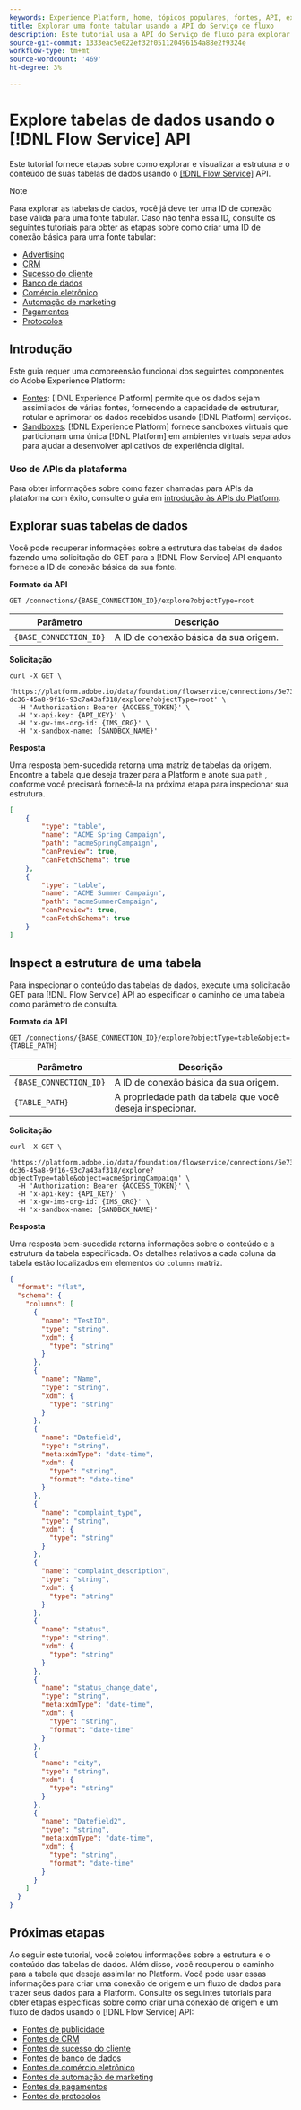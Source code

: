 ```yaml
---
keywords: Experience Platform, home, tópicos populares, fontes, API, explorar, serviço de fluxo
title: Explorar uma fonte tabular usando a API do Serviço de fluxo
description: Este tutorial usa a API do Serviço de fluxo para explorar o conteúdo e a estrutura de uma fonte baseada em tabela.
source-git-commit: 1333eac5e022ef32f051120496154a88e2f9324e
workflow-type: tm+mt
source-wordcount: '469'
ht-degree: 3%

---
```


# Explore tabelas de dados usando o [!DNL Flow Service] API

Este tutorial fornece etapas sobre como explorar e visualizar a estrutura e o conteúdo de suas tabelas de dados usando o [[!DNL Flow Service]](https://www.adobe.io/experience-platform-apis/references/flow-service/) API.

>[!NOTE]
>
> Para explorar as tabelas de dados, você já deve ter uma ID de conexão base válida para uma fonte tabular. Caso não tenha essa ID, consulte os seguintes tutoriais para obter as etapas sobre como criar uma ID de conexão básica para uma fonte tabular: <ul><li>[Advertising](../../../home.md#advertising)</li><li>[CRM](../../../home.md#customer-relationship-management)</li><li>[Sucesso do cliente](../../../home.md#customer-success)</li><li>[Banco de dados](../../../home.md#database)</li><li>[Comércio eletrônico](../../../home.md#ecommerce)</li><li>[Automação de marketing](../../../home.md#marketing-automation)</li><li>[Pagamentos](../../../home.md#payments)</li><li>[Protocolos](../../../home.md#protocols)</li></ul>

## Introdução

Este guia requer uma compreensão funcional dos seguintes componentes do Adobe Experience Platform:

* [Fontes](../../../home.md): [!DNL Experience Platform] permite que os dados sejam assimilados de várias fontes, fornecendo a capacidade de estruturar, rotular e aprimorar os dados recebidos usando [!DNL Platform] serviços.
* [Sandboxes](../../../../sandboxes/home.md): [!DNL Experience Platform] fornece sandboxes virtuais que particionam uma única [!DNL Platform] em ambientes virtuais separados para ajudar a desenvolver aplicativos de experiência digital.

### Uso de APIs da plataforma

Para obter informações sobre como fazer chamadas para APIs da plataforma com êxito, consulte o guia em [introdução às APIs do Platform](../../../../landing/api-guide.md).

## Explorar suas tabelas de dados

Você pode recuperar informações sobre a estrutura das tabelas de dados fazendo uma solicitação do GET para a [!DNL Flow Service] API enquanto fornece a ID de conexão básica da sua fonte.

**Formato da API**

```http
GET /connections/{BASE_CONNECTION_ID}/explore?objectType=root
```

| Parâmetro | Descrição |
| --- | --- |
| `{BASE_CONNECTION_ID}` | A ID de conexão básica da sua origem. |

**Solicitação**

```shell
curl -X GET \
  'https://platform.adobe.io/data/foundation/flowservice/connections/5e73e5a2-dc36-45a8-9f16-93c7a43af318/explore?objectType=root' \
  -H 'Authorization: Bearer {ACCESS_TOKEN}' \
  -H 'x-api-key: {API_KEY}' \
  -H 'x-gw-ims-org-id: {IMS_ORG}' \
  -H 'x-sandbox-name: {SANDBOX_NAME}'
```

**Resposta**

Uma resposta bem-sucedida retorna uma matriz de tabelas da origem. Encontre a tabela que deseja trazer para a Platform e anote sua `path` , conforme você precisará fornecê-la na próxima etapa para inspecionar sua estrutura.

```json
[
    {
        "type": "table",
        "name": "ACME Spring Campaign",
        "path": "acmeSpringCampaign",
        "canPreview": true,
        "canFetchSchema": true
    },
    {
        "type": "table",
        "name": "ACME Summer Campaign",
        "path": "acmeSummerCampaign",
        "canPreview": true,
        "canFetchSchema": true
    }
]
```

## Inspect a estrutura de uma tabela

Para inspecionar o conteúdo das tabelas de dados, execute uma solicitação GET para [!DNL Flow Service] API ao especificar o caminho de uma tabela como parâmetro de consulta.

**Formato da API**

```http
GET /connections/{BASE_CONNECTION_ID}/explore?objectType=table&object={TABLE_PATH}
```

| Parâmetro | Descrição |
| --- | --- |
| `{BASE_CONNECTION_ID}` | A ID de conexão básica da sua origem. |
| `{TABLE_PATH}` | A propriedade path da tabela que você deseja inspecionar. |

**Solicitação**

```shell
curl -X GET \
  'https://platform.adobe.io/data/foundation/flowservice/connections/5e73e5a2-dc36-45a8-9f16-93c7a43af318/explore?objectType=table&object=acmeSpringCampaign' \
  -H 'Authorization: Bearer {ACCESS_TOKEN}' \
  -H 'x-api-key: {API_KEY}' \
  -H 'x-gw-ims-org-id: {IMS_ORG}' \
  -H 'x-sandbox-name: {SANDBOX_NAME}'
```

**Resposta**

Uma resposta bem-sucedida retorna informações sobre o conteúdo e a estrutura da tabela especificada. Os detalhes relativos a cada coluna da tabela estão localizados em elementos do `columns` matriz.

```json
{
  "format": "flat",
  "schema": {
    "columns": [
      {
        "name": "TestID",
        "type": "string",
        "xdm": {
          "type": "string"
        }
      },
      {
        "name": "Name",
        "type": "string",
        "xdm": {
          "type": "string"
        }
      },
      {
        "name": "Datefield",
        "type": "string",
        "meta:xdmType": "date-time",
        "xdm": {
          "type": "string",
          "format": "date-time"
        }
      },
      {
        "name": "complaint_type",
        "type": "string",
        "xdm": {
          "type": "string"
        }
      },
      {
        "name": "complaint_description",
        "type": "string",
        "xdm": {
          "type": "string"
        }
      },
      {
        "name": "status",
        "type": "string",
        "xdm": {
          "type": "string"
        }
      },
      {
        "name": "status_change_date",
        "type": "string",
        "meta:xdmType": "date-time",
        "xdm": {
          "type": "string",
          "format": "date-time"
        }
      },
      {
        "name": "city",
        "type": "string",
        "xdm": {
          "type": "string"
        }
      },
      {
        "name": "Datefield2",
        "type": "string",
        "meta:xdmType": "date-time",
        "xdm": {
          "type": "string",
          "format": "date-time"
        }
      }
    ]
  }
}
```

## Próximas etapas

Ao seguir este tutorial, você coletou informações sobre a estrutura e o conteúdo das tabelas de dados. Além disso, você recuperou o caminho para a tabela que deseja assimilar no Platform. Você pode usar essas informações para criar uma conexão de origem e um fluxo de dados para trazer seus dados para a Platform. Consulte os seguintes tutoriais para obter etapas específicas sobre como criar uma conexão de origem e um fluxo de dados usando o [!DNL Flow Service] API:

* [Fontes de publicidade](../collect/advertising.md)
* [Fontes de CRM](../collect/crm.md)
* [Fontes de sucesso do cliente](../collect/customer-success.md)
* [Fontes de banco de dados](../collect/database-nosql.md)
* [Fontes de comércio eletrônico](../collect/ecommerce.md)
* [Fontes de automação de marketing](../collect/marketing-automation.md)
* [Fontes de pagamentos](../collect/payments.md)
* [Fontes de protocolos](../collect/protocols.md)
